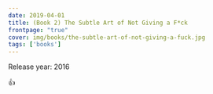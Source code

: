```yaml
---
date: 2019-04-01
title: (Book 2) The Subtle Art of Not Giving a F*ck
frontpage: "true"
cover: img/books/the-subtle-art-of-not-giving-a-fuck.jpg
tags: ['books']
---
```


Release year: 2016

👍

